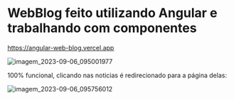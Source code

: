 # WebBlog feito utilizando Angular e trabalhando com componentes

https://angular-web-blog.vercel.app

![imagem_2023-09-06_095001977](https://github.com/DominMFD/Angular-WebBlog/assets/134434652/7dac8995-4a5e-4f8d-9c58-4e46086398f1)


100% funcional, clicando nas noticias é redirecionado para a página delas:


![imagem_2023-09-06_095756012](https://github.com/DominMFD/Angular-WebBlog/assets/134434652/a1d71feb-bcdf-435b-bf13-c0f2a393da14)


